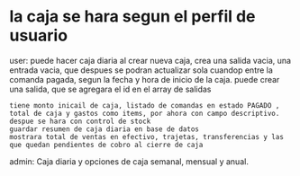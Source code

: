# la caja se hara segun el perfil de usuario
user:
    puede hacer caja diaria
    al crear nueva caja, crea una salida vacia, una entrada vacia, que despues se podran actualizar sola cuandop entre la comanda pagada, segun la fecha y hora de inicio de la caja.
    puede crear una salida, que se agregara el id en el array de salidas

    tiene monto inicail de caja, listado de comandas en estado PAGADO , total de caja y gastos como items, por ahora con campo descriptivo. despue se hara con control de stock
    guardar resumen de caja diaria en base de datos
    mostrara total de ventas en efectivo, trajetas, transferencias y las que quedan pendientes de cobro al cierre de caja
    

admin: Caja diaria y opciones de caja semanal, mensual y anual.

